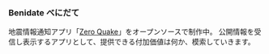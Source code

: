 ### Benidate べにだて

地震情報通知アプリ「[Zero Quake](https://github.com/0Quake/Zero-Quake)」をオープンソースで制作中。
公開情報を受信し表示するアプリとして、提供できる付加価値は何か、模索していきます。

<!--
**0Quake/0quake** is a ✨ _special_ ✨ repository because its `README.md` (this file) appears on your GitHub profile.

Here are some ideas to get you started:

- 🔭 I’m currently working on ...
- 🌱 I’m currently learning ...
- 👯 I’m looking to collaborate on ...
- 🤔 I’m looking for help with ...
- 💬 Ask me about ...
- 📫 How to reach me: ...
- 😄 Pronouns: ...
- ⚡ Fun fact: ...
-->

